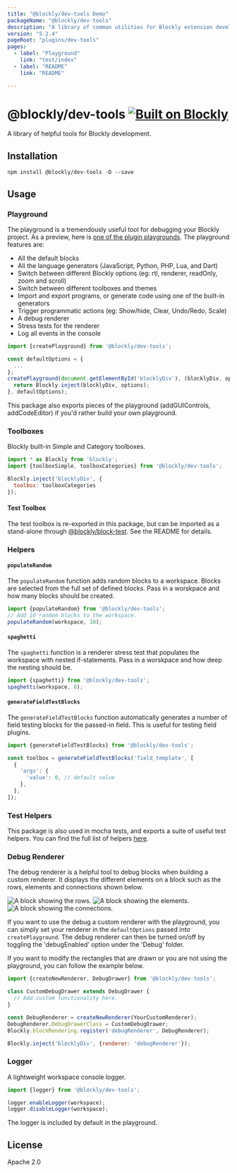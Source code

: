 ```yaml
---
title: "@blockly/dev-tools Demo"
packageName: "@blockly/dev-tools"
description: "A library of common utilities for Blockly extension development."
version: "5.2.4"
pageRoot: "plugins/dev-tools"
pages:
  - label: "Playground"
    link: "test/index"
  - label: "README"
    link: "README"

---
```

# @blockly/dev-tools [![Built on Blockly](https://tinyurl.com/built-on-blockly)](https://github.com/google/blockly)

A library of helpful tools for Blockly development.

## Installation

```
npm install @blockly/dev-tools -D --save
```

## Usage

### Playground
The playground is a tremendously useful tool for debugging your Blockly project. As a preview, here is [one of the plugin playgrounds](https://google.github.io/blockly-samples/plugins/theme-modern/test/). The playground features are:
- All the default blocks
- All the language generators (JavaScript, Python, PHP, Lua, and Dart)
- Switch between different Blockly options (eg: rtl, renderer, readOnly, zoom and scroll)
- Switch between different toolboxes and themes
- Import and export programs, or generate code using one of the built-in generators
- Trigger programmatic actions (eg: Show/hide, Clear, Undo/Redo, Scale)
- A debug renderer
- Stress tests for the renderer
- Log all events in the console

```js
import {createPlayground} from '@blockly/dev-tools';

const defaultOptions = {
  ...
};
createPlayground(document.getElementById('blocklyDiv'), (blocklyDiv, options) => {
  return Blockly.inject(blocklyDiv, options);
}, defaultOptions);
```

This package also exports pieces of the playground (addGUIControls, addCodeEditor) if you'd rather build your own playground.

### Toolboxes
Blockly built-in Simple and Category toolboxes.

```js
import * as Blockly from 'blockly';
import {toolboxSimple, toolboxCategories} from '@blockly/dev-tools';

Blockly.inject('blocklyDiv', {
  toolbox: toolboxCategories
});
```

#### Test Toolbox

The test toolbox is re-exported in this package, but can be imported as a stand-alone through [@blockly/block-test](https://www.npmjs.com/package/@blockly/block-test). See the README for details.

### Helpers

#### `populateRandom`

The `populateRandom` function adds random blocks to a workspace. Blocks are selected from the full set of defined blocks. Pass in a worskpace and how many blocks should be created.
```js
import {populateRandom} from '@blockly/dev-tools';
// Add 10 random blocks to the workspace.
populateRandom(workspace, 10);
```

#### `spaghetti`

The `spaghetti` function is a renderer stress test that populates the workspace with nested if-statements. Pass in a worskpace and how deep the nesting should be.
```js
import {spaghetti} from '@blockly/dev-tools';
spaghetti(workspace, 8);
```

#### `generateFieldTestBlocks`

The `generateFieldTestBlocks` function automatically generates a number of field testing blocks for the passed-in field. This is useful for testing field plugins.

```js
import {generateFieldTestBlocks} from '@blockly/dev-tools';

const toolbox = generateFieldTestBlocks('field_template', [
  {
    'args': {
      'value': 0, // default value
    },
  },
]);
```

### Test Helpers

This package is also used in mocha tests, and exports a suite of useful test helpers.
You can find the full list of helpers [here](https://github.com/google/blockly-samples/blob/master/plugins/dev-tools/src/test_helpers.mocha.js).

### Debug Renderer
The debug renderer is a helpful tool to debug blocks when building a custom
renderer. It displays the different elements on a block such as the rows,
elements and connections shown below.

![A block showing the rows.](https://github.com/google/blockly-samples/raw/master/plugins/dev-tools/readme-media/DebuggerRows.png)
![A block showing the elements.](https://github.com/google/blockly-samples/raw/master/plugins/dev-tools/readme-media/DebuggerElements.png)
![A block showing the connections.](https://github.com/google/blockly-samples/raw/master/plugins/dev-tools/readme-media/DebuggerConnections.png)

If you want to use the debug a custom renderer with the playground, you can
simply set your renderer in the `defaultOptions` passed into `createPlayground`.
The debug renderer can then be turned on/off by toggling the 'debugEnabled'
option under the 'Debug' folder.

If you want to modify the rectangles that are drawn or you are not using the
playground, you can follow the example below.

```js
import {createNewRenderer, DebugDrawer} from '@blockly/dev-tools';

class CustomDebugDrawer extends DebugDrawer {
  // Add custom functionality here.
}

const DebugRenderer = createNewRenderer(YourCustomRenderer);
DebugRenderer.DebugDrawerClass = CustomDebugDrawer;
Blockly.blockRendering.register('debugRenderer', DebugRenderer);

Blockly.inject('blocklyDiv', {renderer: 'debugRenderer'});
```

### Logger
A lightweight workspace console logger.

```js
import {logger} from '@blockly/dev-tools';

logger.enableLogger(workspace);
logger.disableLogger(workspace);
```

The logger is included by default in the playground.

## License
Apache 2.0
